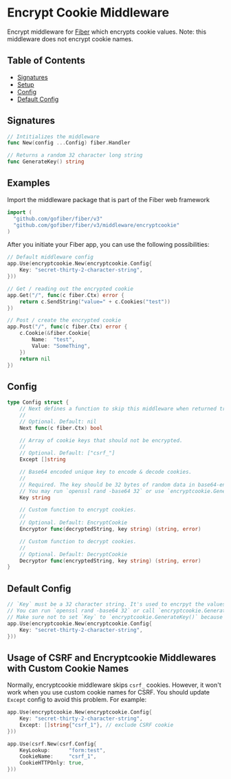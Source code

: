 # Encrypt Cookie Middleware

Encrypt middleware for [Fiber](https://github.com/gofiber/fiber) which encrypts cookie values. Note: this middleware does not encrypt cookie names.

## Table of Contents

* [Signatures](encryptcookie.md#signatures)
* [Setup](encryptcookie.md#setup)
* [Config](encryptcookie.md#config)
* [Default Config](encryptcookie.md#default-config)

## Signatures

```go
// Intitializes the middleware
func New(config ...Config) fiber.Handler

// Returns a random 32 character long string
func GenerateKey() string
```

## Examples

Import the middleware package that is part of the Fiber web framework

```go
import (
  "github.com/gofiber/fiber/v3"
  "github.com/gofiber/fiber/v3/middleware/encryptcookie"
)
```

After you initiate your Fiber app, you can use the following possibilities:

```go
// Default middleware config
app.Use(encryptcookie.New(encryptcookie.Config{
    Key: "secret-thirty-2-character-string",
}))

// Get / reading out the encrypted cookie
app.Get("/", func(c fiber.Ctx) error {
    return c.SendString("value=" + c.Cookies("test"))
})

// Post / create the encrypted cookie
app.Post("/", func(c fiber.Ctx) error {
    c.Cookie(&fiber.Cookie{
        Name:  "test",
        Value: "SomeThing",
    })
    return nil
})
```

## Config

```go
type Config struct {
	// Next defines a function to skip this middleware when returned true.
	//
	// Optional. Default: nil
	Next func(c fiber.Ctx) bool

	// Array of cookie keys that should not be encrypted.
	//
	// Optional. Default: ["csrf_"]
	Except []string

	// Base64 encoded unique key to encode & decode cookies.
	//
	// Required. The key should be 32 bytes of random data in base64-encoded form.
	// You may run `openssl rand -base64 32` or use `encryptcookie.GenerateKey()` to generate a new key.
	Key string

	// Custom function to encrypt cookies.
	//
	// Optional. Default: EncryptCookie
	Encryptor func(decryptedString, key string) (string, error)

	// Custom function to decrypt cookies.
	//
	// Optional. Default: DecryptCookie
	Decryptor func(encryptedString, key string) (string, error)
}
```

## Default Config

```go
// `Key` must be a 32 character string. It's used to encrpyt the values, so make sure it is random and keep it secret.
// You can run `openssl rand -base64 32` or call `encryptcookie.GenerateKey()` to create a random key for you.
// Make sure not to set `Key` to `encryptcookie.GenerateKey()` because that will create a new key every run.
app.Use(encryptcookie.New(encryptcookie.Config{
    Key: "secret-thirty-2-character-string",
}))
```

## Usage of CSRF and Encryptcookie Middlewares with Custom Cookie Names
Normally, encryptcookie middleware skips `csrf_` cookies. However, it won't work when you use custom cookie names for CSRF. You should update `Except` config to avoid this problem. For example:

```go
app.Use(encryptcookie.New(encryptcookie.Config{
	Key: "secret-thirty-2-character-string",
	Except: []string{"csrf_1"}, // exclude CSRF cookie
}))

app.Use(csrf.New(csrf.Config{
	KeyLookup:      "form:test",
	CookieName:     "csrf_1", 
	CookieHTTPOnly: true,
}))
```
